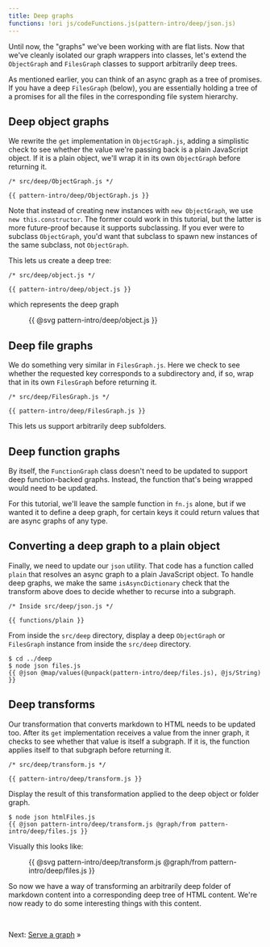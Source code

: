 ```yaml
---
title: Deep graphs
functions: !ori js/codeFunctions.js(pattern-intro/deep/json.js)
---
```


Until now, the "graphs" we've been working with are flat lists. Now that we've cleanly isolated our graph wrappers into classes, let's extend the `ObjectGraph` and `FilesGraph` classes to support arbitrarily deep trees.

As mentioned earlier, you can think of an async graph as a tree of promises. If you have a deep `FilesGraph` (below), you are essentially holding a tree of a promises for all the files in the corresponding file system hierarchy.

## Deep object graphs

We rewrite the `get` implementation in `ObjectGraph.js`, adding a simplistic check to see whether the value we're passing back is a plain JavaScript object. If it is a plain object, we'll wrap it in its own `ObjectGraph` before returning it.

```{{'js'}}
/* src/deep/ObjectGraph.js */

{{ pattern-intro/deep/ObjectGraph.js }}
```

Note that instead of creating new instances with `new ObjectGraph`, we use `new this.constructor`. The former could work in this tutorial, but the latter is more future-proof because it supports subclassing. If you ever were to subclass `ObjectGraph`, you'd want that subclass to spawn new instances of the same subclass, not `ObjectGraph`.

This lets us create a deep tree:

```{{'js'}}
/* src/deep/object.js */

{{ pattern-intro/deep/object.js }}
```

which represents the deep graph

<figure>
  {{ @svg pattern-intro/deep/object.js }}
</figure>

## Deep file graphs

We do something very similar in `FilesGraph.js`. Here we check to see whether the requested key corresponds to a subdirectory and, if so, wrap that in its own `FilesGraph` before returning it.

```{{'js'}}
/* src/deep/FilesGraph.js */

{{ pattern-intro/deep/FilesGraph.js }}
```

This lets us support arbitrarily deep subfolders.

## Deep function graphs

By itself, the `FunctionGraph` class doesn't need to be updated to support deep function-backed graphs. Instead, the function that's being wrapped would need to be updated.

For this tutorial, we'll leave the sample function in `fn.js` alone, but if we wanted it to define a deep graph, for certain keys it could return values that are async graphs of any type.

## Converting a deep graph to a plain object

Finally, we need to update our `json` utility. That code has a function called `plain` that resolves an async graph to a plain JavaScript object. To handle deep graphs, we make the same `isAsyncDictionary` check that the transform above does to decide whether to recurse into a subgraph.

```{{'js'}}
/* Inside src/deep/json.js */

{{ functions/plain }}
```

<span class="tutorialStep"></span> From inside the `src/deep` directory, display a deep `ObjectGraph` or `FilesGraph` instance from inside the `src/deep` directory.

```console
$ cd ../deep
$ node json files.js
{{ @json @map/values(@unpack(pattern-intro/deep/files.js), @js/String) }}
```

## Deep transforms

Our transformation that converts markdown to HTML needs to be updated too. After its `get` implementation receives a value from the inner graph, it checks to see whether that value is itself a subgraph. If it is, the function applies itself to that subgraph before returning it.

```{{'js'}}
/* src/deep/transform.js */

{{ pattern-intro/deep/transform.js }}
```

<span class="tutorialStep"></span> Display the result of this transformation applied to the deep object or folder graph.

```console
$ node json htmlFiles.js
{{ @json pattern-intro/deep/transform.js @graph/from pattern-intro/deep/files.js }}
```

Visually this looks like:

<figure>
{{ @svg pattern-intro/deep/transform.js @graph/from pattern-intro/deep/files.js }}
</figure>

So now we have a way of transforming an arbitrarily deep folder of markdown content into a corresponding deep tree of HTML content. We're now ready to do some interesting things with this content.

&nbsp;

Next: [Serve a graph](serve.html) »
